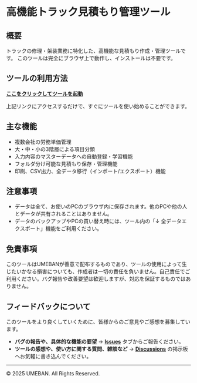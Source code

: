 # 高機能トラック見積もり管理ツール

## 概要
トラックの修理・架装業務に特化した、高機能な見積もり作成・管理ツールです。
このツールは完全にブラウザ上で動作し、インストールは不要です。

## ツールの利用方法

**[ここをクリックしてツールを起動](https://ub-ua2.github.io/truck-estimate-tool/高機能見積もり管理ツール_v1.1.html)**

上記リンクにアクセスするだけで、すぐにツールを使い始めることができます。

## 主な機能
- 複数会社の労務単価管理
- 大・中・小の3階層による項目分類
- 入力内容のマスターデータへの自動登録・学習機能
- フォルダ分け可能な見積もり保存・管理機能
- 印刷、CSV出力、全データ移行（インポート/エクスポート）機能

## 注意事項
- データは全て、お使いのPCのブラウザ内に保存されます。他のPCや他の人とデータが共有されることはありません。
- データのバックアップやPCの買い替え時には、ツール内の「↓ 全データエクスポート」機能をご利用ください。

## 免責事項
このツールはUMEBANが善意で配布するものであり、ツールの使用によって生じたいかなる損害についても、作成者は一切の責任を負いません。自己責任でご利用ください。バグ報告や改善要望は歓迎しますが、対応を保証するものではありません。

## フィードバックについて
このツールをより良くしていくために、皆様からのご意見やご感想を募集しています。

- **バグの報告や、具体的な機能の要望** → **[Issues](https://github.com/ub-ua2/truck-estimate-tool/issues)** タブからご報告ください。
- **ツールの感想や、使い方に関する質問、雑談など** → **[Discussions](https://github.com/ub-ua2/truck-estimate-tool/discussions)** の掲示板へお気軽に書き込んでください。
---
&copy; 2025 UMEBAN. All Rights Reserved.

